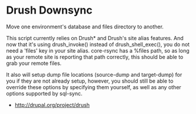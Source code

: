 Drush Downsync
==============

Move one environment's database and files directory to another.

This script currently relies on Drush* and Drush's site alias features. And now
that it's using drush_invoke() instead of drush_shell_exec(), you do not need
a 'files' key in your site alias. core-rsync has a %files path, so as long as
your remote site is reporting that path correctly, this should be able to grab
your remote files.

It also will setup dump file locations (source-dump and target-dump) for you if
they are not already setup, however, you should still be able to override these
options by specifying them yourself, as well as any other options supported by
sql-sync.

* http://drupal.org/project/drush
